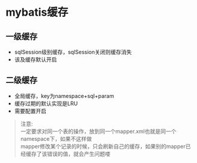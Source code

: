 # mybatis缓存
## 一级缓存
* sqlSession级别缓存，sqlSession关闭则缓存消失
* 该及缓存默认开启
## 二级缓存
* 全局缓存，key为namespace+sql+param
* 缓存过期的默认实现是LRU
* 需要配置开启

> 注意:  
一定要求对同一个表的操作，放到同一个mapper.xml也就是同一个namespace下，如果不这样做  
mapper修改某个记录的时候，只会刷新自己的缓存，如果别的mapper已经缓存了该错误的值，就会产生问题喽